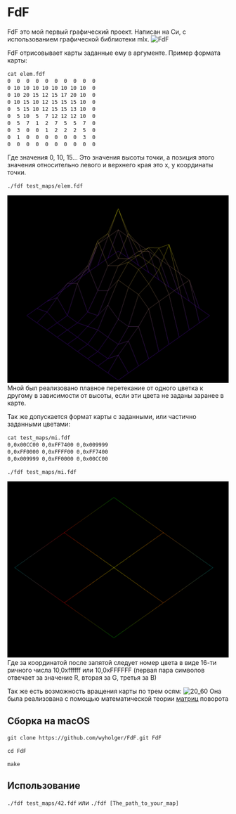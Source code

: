 # FdF
FdF это мой первый графический проект. Написан на Си, с использованием графической библиотеки mlx.
![FdF](https://github.com/wyholger/FdF/blob/main/gif/qwe.gif?raw=true)


FdF отрисовывает карты заданные ему в аргументе.
Пример формата карты:
```
cat elem.fdf
0  0  0  0  0  0  0  0  0  0
0 10 10 10 10 10 10 10 10  0
0 10 20 15 12 15 17 20 10  0
0 10 15 10 12 15 15 15 10  0
0  5 15 10 12 15 15 13 10  0
0  5 10  5  7 12 12 12 10  0
0  5  7  1  2  7  5  5  7  0
0  3  0  0  1  2  2  2  5  0
0  1  0  0  0  0  0  0  3  0
0  0  0  0  0  0  0  0  0  0
```
Где значения 0, 10, 15... Это значения высоты точки, а позиция этого значения относительно левого и верхнего края это x, y координаты точки.
```
./fdf test_maps/elem.fdf
```
![elem](https://github.com/wyholger/FdF/blob/main/gif/Screen_Shot_1.png?raw=true)
Мной был реализовано плавное перетекание от одного цветка к другому в зависимости от высоты, если эти цвета не заданы заранее в карте.


Так же допускается формат карты с заданными, или частично заданными цветами:
```
cat test_maps/mi.fdf
0,0x00CC00 0,0xFF7400 0,0x009999
0,0xFF0000 0,0xFFFF00 0,0xFF7400 
0,0x009999 0,0xFF0000 0,0x00CC00
```
```
./fdf test_maps/mi.fdf
```
![mi](https://github.com/wyholger/FdF/blob/main/gif/Screen_Shot_2.png?raw=true)
Где за координатой после запятой следует номер цвета в виде 16-ти ричного числа 10,0xffffff или 10,0xFFFFFF (первая пара символов отвечает за значение R, вторая за G, третья за B)


Так же есть возможность вращения карты по трем осям: 
![20_60](https://github.com/wyholger/FdF/blob/main/gif/20_60.gif?raw=true)
Она была реализована с помощью математической теории [матриц] поворота

## Сборка на macOS
```
git clone https://github.com/wyholger/FdF.git FdF
```
```
cd FdF
```
```
make
```
## Использование 
`./fdf test_maps/42.fdf` или `./fdf [The_path_to_your_map]`

[матриц]:https://ru.wikipedia.org/wiki/%D0%9C%D0%B0%D1%82%D1%80%D0%B8%D1%86%D0%B0_%D0%BF%D0%BE%D0%B2%D0%BE%D1%80%D0%BE%D1%82%D0%B0#%D0%9C%D0%B0%D1%82%D1%80%D0%B8%D1%86%D0%B0_%D0%BF%D0%BE%D0%B2%D0%BE%D1%80%D0%BE%D1%82%D0%B0_%D0%B2_%D1%82%D1%80%D1%91%D1%85%D0%BC%D0%B5%D1%80%D0%BD%D0%BE%D0%BC_%D0%BF%D1%80%D0%BE%D1%81%D1%82%D1%80%D0%B0%D0%BD%D1%81%D1%82%D0%B2%D0%B5
